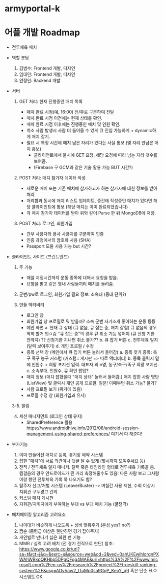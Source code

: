 # armyportal-k

# 어플 개발 Roadmap
- 전투체육 매치

- 역할 분담
	1. 김범수: Frontend 개발, 디자인
	2. 임대인: Frontend 개발, 디자인
    3. 안정인: Backend 개발

- 서버

	1. GET 처리: 현재 진행중인 매치 목록
		- 매치 완료 시점(예, 16:00) 전/후로 구분하여 전달
		- 매치 완료 시점 이전에는 현재 상태를 확인.
		- 매치 완료 시점 이후에는 진행중인 매치 및 인원 확인.
		- 취소 사람 발생시 사람 더 들어올 수 있게 큐 진입 가능하게 + dynamic하게 매치 잡기.
		- 필요 시 특정 시간에 매치 남은 자리가 있다는 사실 통보 (몇 자리 안남은 매치 홍보)
			- 클라이언트에서 불시에 GET 요청, 해당 요청에 따라 남는 자리 갯수를 보여줌.
			- (Firebase 구 GCM과 같은 기술 활용 가능 BUT 시간?)

	2. POST 처리: 매치 참가자 데이터 작성
		- 새로운 매치 또는 기존 매치에 참가하고자 하는 참가자에 대한 정보를 받아 처리
		- 처리함과 동시에 매치 리스트 업데이트, 중간에 작성중인 매치가 있다면 해당 클라이언트에 통보
		  (해당 매치는 이미 완료되었습니다)
		- 각 매치 참가자 데이터를 받아 위와 같이 Parse 한 뒤 MongoDB에 저장.

	3. POST 처리: 로그인, 회원가입
		- 간부 사용자와 용사 사용자를 구분하여 인증
		- 인증 과정에서의 암호화 사용 (SHA)
		- Passport 모듈 사용 가능 but 시간?

- 클라이언트 사이드 (프런트엔드)
	1. 주 기능
		- 매일 지정시간까지 운동 종목에 대해서 요청을 받음.
		- 요청을 받고 같은 영내 사람들끼리 매치를 돌려줌.

	2. 군번/pw로 로그인, 회원가입
		필요 정보: 소속대 (중대 단위?)

	3. 만들 액티비티
		- 로그인 창
		- 회원가입 창
			프로필로 뭐 받을까? 소속 군번 자기소개 좋아하는 운동 등등
		- 메인 화면
    		a. 현재 큐 상태 (큐 없음, 큐 잡는 중, 매치 잡힘)
				큐 없음의 경우 딱히 할거 업ㅇ슴
				"큐 잡는 중"의 경우 큐 취소 기능 넣어야 (큐 신청 기한 전까지)
					?? 신청기한 지나면 취소 불가??
    		b. 큐 잡기 버튼
    		c. 전투체육 일지 (달력 보여주기)
    		d. 개인 프로필 / 수정
		- 종목 선택 창 (메인에서 큐 잡기 버튼 눌러서 들어감)
			a. 종목 찾기
				종목: 축구 족구 농구 커스텀 (커스텀:: 게시판 => 따로 액티비티)
			b. 종목 클릭시 밑에 인원수 + 희망 포지션 입력.
				대표자 외 n명, 농구/축구/족구 희망 포지션.
			c. 소속부대, 인원수, 큐 확인 팝업?
		- 매치 정보 (매치 잡혔을때 "매치 상태" 눌러서 들어감.)
			매치 잡힌 사람 명단 (ListView) 및 클릭시 개인 공개 프로필.
			질문! 이때부턴 취소 가능? 불가?
		- 사람 프로필 보기 (위거에 있음)
		- 프로필 수정 창 (회원가입과 유사)
	
	3-5. 알림

	4. 세션 매니지먼트 (로그인 상태 유지)
		- SharedPreference 활용
		https://www.androidhive.info/2012/08/android-session-management-using-shared-preferences/
		여기서 다 해준다!


- 부가기능
	1. 이미 만들어진 매치로 등록, 경기장 예약 시스템
	2. 잡힌 "매치"에 서로 의견이나 댓글 달 수 있게 (몇시까지 모여주세요 등)
	3. 전적 / 전투체육 일지 매니저. 달력 혹은 타임라인 형태로 전투체육 기록을 봄. 뜀걸음의 경우 안드로이드가 뛴 거리 측정해줄수도 있음! 다른 사람 보고 그사람이랑 했던 전투체육 기록 쭉 나오기도 함?
	4. 탈주자 신고/처벌 시스템 (LeaverBuster) -> 며칠간 사용 제한, 수회 이상시 지휘관 구두경고 건의
	5. 커스텀 매치 게시판
	6. 지휘관/지휘자에게 부여하는 부대 vs 부대 매치 기능 (꿀잼각)
	

- 매치메이킹 알고리즘 고려요소
	1. 나이대가 비슷하게 나오도록 + 성비 맞춰주기 (혼성 yes? no?)
	2. 짬순 (중령급 이상은 웬만하면 경기 잡아주자)
	3. 개인별로 만나기 싫은 회원 밴 기능
	4. MMR / 실력 고려 배치 (전 경기 전적으로 판단)
		참조: https://www.google.co.kr/url?sa=t&rct=j&q=&esrc=s&source=web&cd=2&ved=0ahUKEwihlorgnPXWAhWBkpQKHbp5DPgQFgg4MAE&url=https%3A%2F%2Fwww.microsoft.com%2Fen-us%2Fresearch%2Fproject%2Ftrueskill-ranking-system%2F&usg=AOvVaw2_tTuMp0sa9GqP_KeoY_qR
		혹은 단순 ELO 시스템도 OK